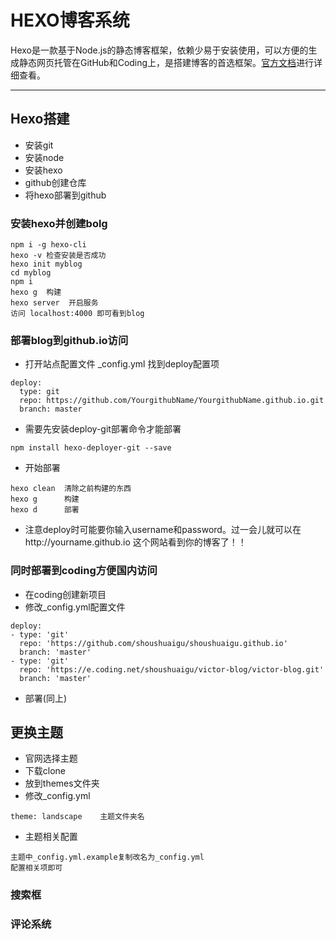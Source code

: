 # HEXO博客系统
Hexo是一款基于Node.js的静态博客框架，依赖少易于安装使用，可以方便的生成静态网页托管在GitHub和Coding上，是搭建博客的首选框架。[官方文档](https://hexo.io/zh-cn/docs/one-command-deployment)进行详细查看。

---

## Hexo搭建
- 安装git
- 安装node
- 安装hexo
- github创建仓库
- 将hexo部署到github
### 安装hexo并创建bolg
```
npm i -g hexo-cli
hexo -v 检查安装是否成功
hexo init myblog
cd myblog
npm i
hexo g  构建
hexo server  开启服务
访问 localhost:4000 即可看到blog
```
### 部署blog到github.io访问
- 打开站点配置文件 _config.yml
找到deploy配置项
```
deploy:
  type: git
  repo: https://github.com/YourgithubName/YourgithubName.github.io.git
  branch: master
```
- 需要先安装deploy-git部署命令才能部署
```
npm install hexo-deployer-git --save
```
- 开始部署
```
hexo clean  清除之前构建的东西
hexo g      构建
hexo d      部署
```
- 注意deploy时可能要你输入username和password。过一会儿就可以在http://yourname.github.io 这个网站看到你的博客了！！
### 同时部署到coding方便国内访问
- 在coding创建新项目
- 修改_config.yml配置文件
```
deploy:
- type: 'git'
  repo: 'https://github.com/shoushuaigu/shoushuaigu.github.io'
  branch: 'master'
- type: 'git'
  repo: 'https://e.coding.net/shoushuaigu/victor-blog/victor-blog.git'
  branch: 'master'
```
- 部署(同上)
## 更换主题
- 官网选择主题
- 下载clone
- 放到themes文件夹
- 修改_config.yml
```
theme: landscape    主题文件夹名
```
- 主题相关配置
```
主题中_config.yml.example复制改名为_config.yml
配置相关项即可
```
### 搜索框
### 评论系统

